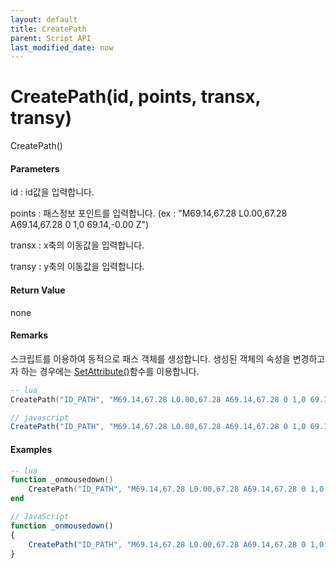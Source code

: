 ```yaml
---
layout: default
title: CreatePath
parent: Script API
last_modified_date: now
---
```

# CreatePath\(id, points, transx, transy\)

CreatePath\(\)

#### Parameters

id : id값을 입력합니다.

points : 패스정보 포인트를 입력합니다. \(ex : "M69.14,67.28 L0.00,67.28 A69.14,67.28 0 1,0 69.14,-0.00 Z"\)

transx : x축의 이동값을 입력합니다.

transy : y축의 이동값을 입력합니다.

#### Return Value

none

#### Remarks

스크립트를 이용하여 동적으로 패스 객체를 생성합니다. 생성된 객체의 속성을 변경하고자 하는 경우에는 [SetAttribute\(\)](https://expnuni.gitbooks.io/enuspace/content/ScriptAPI/SetAttribute.html)함수를 이용합니다.

```lua
-- lua
CreatePath("ID_PATH", "M69.14,67.28 L0.00,67.28 A69.14,67.28 0 1,0 69.14,-0.00 Z", 0, 0)
```

```js
// javascript
CreatePath("ID_PATH", "M69.14,67.28 L0.00,67.28 A69.14,67.28 0 1,0 69.14,-0.00 Z", 0, 0);
```

#### 

#### Examples

```lua
-- lua
function _onmousedown()
    CreatePath("ID_PATH", "M69.14,67.28 L0.00,67.28 A69.14,67.28 0 1,0 69.14,-0.00 Z", 0, 0)
end
```

```js
// JavaScript
function _onmousedown()
{    
    CreatePath("ID_PATH", "M69.14,67.28 L0.00,67.28 A69.14,67.28 0 1,0 69.14,-0.00 Z", 0, 0);
}
```



